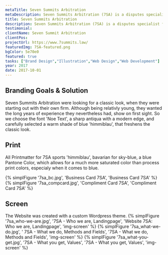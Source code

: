 ```yaml
---
metaTitle: Seven Summits Arbitration
metaDescription: Seven Summits Arbitration (7SA) is a disputes specialist firm dedicated to international arbitration.
title: Seven Summits Arbitration
description: Seven Summits Arbitration (7SA) is a disputes specialist firm dedicated to international arbitration.
testimonial: 
clientName: Seven Summit Arbitration
clientPos: 
projectUrl: https://www.7summits.law/
featuredImg: 7SA-featured.png
bgColor: 5e70e0
featured: true
tasks: ["Brand Design","Illustration","Web Design","Web Development"]
year: 2017
date: 2017-10-01
---
```


## Branding Goals & Solution
Seven Summits Arbitration were looking for a classic look, when they were starting out with their own firm. Although being relativly young, they wanted the long years of experience they nevertheless had, show on first sight. So we choose the font 'Noe Text', a sharp antiqua with a modern edge, and carefully selected a warm shade of blue 'himmiblau', that freshens the classic look.

## Print
All Printmatter for 7SA sports 'himmiblau', bavarian for sky-blue, a blue Pantone Color, which allows for a much more saturated color than process print colors, especialy when it comes to blue.

{% simplFigure '7sa_bc.jpg', 'Business Card 7SA', 'Business Card 7SA' %}
{% simplFigure '7sa_compcard.jpg', 'Compliment Card 7SA', 'Compliment Card 7SA' %}

## Screen
The Website was created with a custom Wordpress theme.
{% simplFigure '7sa_who-we-are.jpg', '7SA - Who we are, Landingpage', 'Website 7SA: Who we are, Landingpage', 'img-screen' %}
{% simplFigure '7sa_what-we-do.jpg', ' 7SA - What we do, Methods and Fields', '7SA - What we do, Methods and Fields', 'img-screen' %}
{% simplFigure '7sa_what-you-get.jpg', '7SA - What you get, Values', '7SA - What you get, Values', 'img-screen' %}

